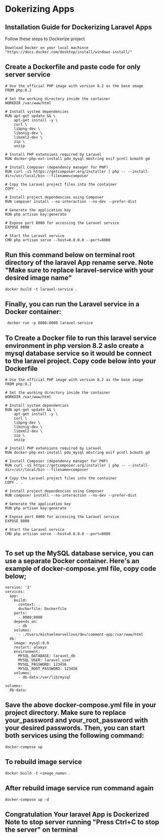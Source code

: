 


# Dokerizing Apps

## Installation Guide for Dockerizing Laravel Apps

Follow these steps to  Dockerize project

```
Download Docker on your local machince "https://docs.docker.com/desktop/install/windows-install/"

```

## Create a Dockerfile and paste code for only  server service 

```
# Use the official PHP image with version 8.2 as the base image
FROM php:8.2

# Set the working directory inside the container
WORKDIR /var/www/html

# Install system dependencies
RUN apt-get update && \
    apt-get install -y \
    curl \
    libpng-dev \
    libonig-dev \
    libxml2-dev \
    zip \
    unzip

# Install PHP extensions required by Laravel
RUN docker-php-ext-install pdo_mysql mbstring exif pcntl bcmath gd

# Install Composer (dependency manager for PHP)
RUN curl -sS https://getcomposer.org/installer | php -- --install-dir=/usr/local/bin --filename=composer

# Copy the Laravel project files into the container
COPY . .

# Install project dependencies using Composer
RUN composer install --no-interaction --no-dev --prefer-dist

# Generate the application key
RUN php artisan key:generate

# Expose port 8000 for accessing the Laravel service
EXPOSE 8000

# Start the Laravel service
CMD php artisan serve --host=0.0.0.0 --port=8000

```

## Run this command below on terminal root directory of the laravel App rename serve. Note "Make sure to replace laravel-service with your desired image name"

```
docker build -t laravel-service .
```

## Finally, you can run the Laravel service in a Docker container:


```
 docker run -p 8080:8000 laravel-service
```

## To Create a Docker file to run this laravel service environment in php version 8.2 aslo create a mysql database service so it would be connect to the laravel project. Copy code below into your Dockerfile

```
# Use the official PHP image with version 8.2 as the base image
FROM php:8.2

# Set the working directory inside the container
WORKDIR /var/www/html

# Install system dependencies
RUN apt-get update && \
    apt-get install -y \
    curl \
    libpng-dev \
    libonig-dev \
    libxml2-dev \
    zip \
    unzip

# Install PHP extensions required by Laravel
RUN docker-php-ext-install pdo_mysql mbstring exif pcntl bcmath gd

# Install Composer (dependency manager for PHP)
RUN curl -sS https://getcomposer.org/installer | php -- --install-dir=/usr/local/bin --filename=composer

# Copy the Laravel project files into the container
COPY . .

# Install project dependencies using Composer
RUN composer install --no-interaction --no-dev --prefer-dist

# Generate the application key
RUN php artisan key:generate

# Expose port 8000 for accessing the Laravel service
EXPOSE 8000

# Start the Laravel service
CMD php artisan serve --host=0.0.0.0 --port=8000


```
## To set up the MySQL database service, you can use a separate Docker container. Here's an example of docker-compose.yml file, copy code below;


```
version: '3'
services:
  app:
    build:
      context: .
      dockerfile: Dockerfile
    ports:
      - 8080:8000
    depends_on:
      - db
    volumes:
      - ./Users/michaelmarvellous/dev/comment-app:/var/www/html
  db:
    image: mysql:8.0
    restart: always
    environment:
      MYSQL_DATABASE: laravel_db
      MYSQL_USER: laravel_user
      MYSQL_PASSWORD: 123456
      MYSQL_ROOT_PASSWORD: 123456
    volumes:
      - db-data:/var/lib/mysql

volumes:
  db-data:

```

## Save the above docker-compose.yml file in your project directory. Make sure to replace your_password and your_root_password with your desired passwords. Then, you can start both services using the following command:

```
docker-compose up
```

## To rebuild image service 

```
docker build -t <image_name> .  

```

## After rebuild image service  run command again

```
docker-compose up -d

```



## Congratulation Your laravel App is Dockerized Note to stop server running "Press Ctrl+C to stop the server" on terminal
